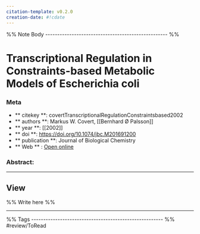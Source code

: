 ```yaml
---
citation-template: v0.2.0
creation-date: #!cdate
---
```


%% Note Body --------------------------------------------------- %%
# Transcriptional Regulation in Constraints-based Metabolic Models of Escherichia coli

### Meta
- ** citekey **: covertTranscriptionalRegulationConstraintsbased2002
- ** authors **: Markus W. Covert, [[Bernhard Ø Palsson]]
- ** year **: [[2002]]
- ** doi **: https://doi.org/10.1074/jbc.M201691200
- ** publication **: Journal of Biological Chemistry
- ** Web ** : [Open online](https://linkinghub.elsevier.com/retrieve/pii/S0021925819662757)


### Abstract:


___

## View

%% Write here %%





___
%% Tags  ------------------------------------------------------- %%
#review/ToRead

